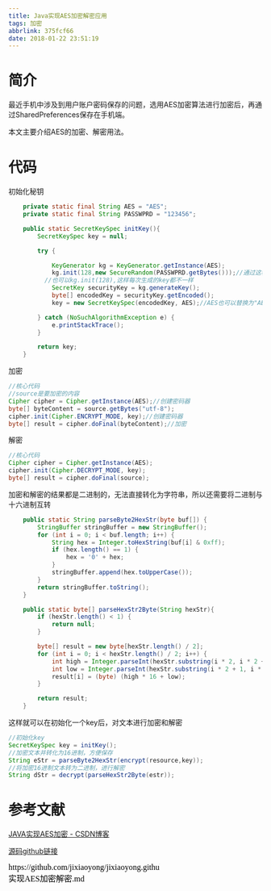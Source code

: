 ```yaml
---
title: Java实现AES加密解密应用
tags: 加密
abbrlink: 375fcf66
date: 2018-01-22 23:51:19
---
```


# 简介

最近手机中涉及到用户账户密码保存的问题，选用AES加密算法进行加密后，再通过SharedPreferences保存在手机端。

本文主要介绍AES的加密、解密用法。

# 代码

初始化秘钥

```java
    private static final String AES = "AES";
    private static final String PASSWPRD = "123456";

    public static SecretKeySpec initKey(){
        SecretKeySpec key = null;

        try {

            KeyGenerator kg = KeyGenerator.getInstance(AES);
            kg.init(128,new SecureRandom(PASSWPRD.getBytes()));//通过这种算法，每次生成的key都是一样的
          //也可以kg.init(128),这样每次生成的key都不一样
            SecretKey securityKey = kg.generateKey();
            byte[] encodedKey = securityKey.getEncoded();
            key = new SecretKeySpec(encodedKey, AES);//AES也可以替换为"AES/CBC/PKCS5PADDING"

        } catch (NoSuchAlgorithmException e) {
            e.printStackTrace();
        }

        return key;
    }
```

加密

```java
//核心代码
//source是要加密的内容
Cipher cipher = Cipher.getInstance(AES);//创建密码器
byte[] byteContent = source.getBytes("utf-8");
cipher.init(Cipher.ENCRYPT_MODE, key);//创建密码器
byte[] result = cipher.doFinal(byteContent);//加密
```

解密

```java
//核心代码
Cipher cipher = Cipher.getInstance(AES);
cipher.init(Cipher.DECRYPT_MODE, key);
byte[] result = cipher.doFinal(source);
```

加密和解密的结果都是二进制的，无法直接转化为字符串，所以还需要将二进制与十六进制互转

```java
    public static String parseByte2HexStr(byte buf[]) {
        StringBuffer stringBuffer = new StringBuffer();
        for (int i = 0; i < buf.length; i++) {
            String hex = Integer.toHexString(buf[i] & 0xff);
            if (hex.length() == 1) {
                hex = '0' + hex;
            }
            stringBuffer.append(hex.toUpperCase());
        }
        return stringBuffer.toString();
    }

    public static byte[] parseHexStr2Byte(String hexStr){
        if (hexStr.length() < 1) {
            return null;
        }

        byte[] result = new byte[hexStr.length() / 2];
        for (int i = 0; i < hexStr.length() / 2; i++) {
            int high = Integer.parseInt(hexStr.substring(i * 2, i * 2 + 1), 16);
            int low = Integer.parseInt(hexStr.substring(i * 2 + 1, i * 2 + 2), 16);
            result[i] = (byte) (high * 16 + low);
        }

        return result;
    }
```

这样就可以在初始化一个key后，对文本进行加密和解密

```java
//初始化key
SecretKeySpec key = initKey();
//加密文本并转化为16进制，方便保存
String eStr = parseByte2HexStr(encrypt(resource,key));
//将加密16进制文本转为二进制，进行解密
String dStr = decrypt(parseHexStr2Byte(estr));
```



# 参考文献

[JAVA实现AES加密 - CSDN博客](http://blog.csdn.net/hbcui1984/article/details/5201247)

[源码github链接](https://github.com/jixiaoyong/AndroidNote/tree/master/code/2018-1-22/encryption)



<script src="https://jixiaoyong.github.io/js/edit_on_github.js"></script>
<iframe id="iframeid" scrolling=false height="50" frameborder="no" border="0" marginwidth="0" marginheight="0" onload="Javascript:editOnGithub()" srcdoc="<div id=&quot;url&quot;>https://github.com/jixiaoyong/jixiaoyong.github.io/blob/hexo_blog/blog/source/_posts/Java实现AES加密解密.md</div>"></iframe>